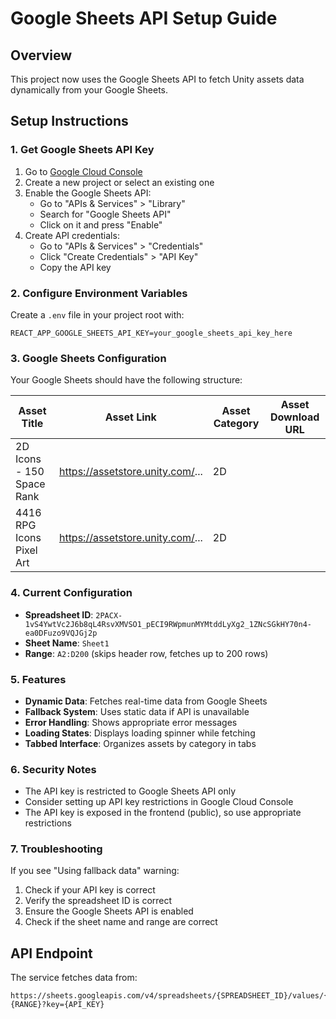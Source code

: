 # Google Sheets API Setup Guide

## Overview
This project now uses the Google Sheets API to fetch Unity assets data dynamically from your Google Sheets.

## Setup Instructions

### 1. Get Google Sheets API Key

1. Go to [Google Cloud Console](https://console.cloud.google.com/)
2. Create a new project or select an existing one
3. Enable the Google Sheets API:
   - Go to "APIs & Services" > "Library"
   - Search for "Google Sheets API"
   - Click on it and press "Enable"
4. Create API credentials:
   - Go to "APIs & Services" > "Credentials"
   - Click "Create Credentials" > "API Key"
   - Copy the API key

### 2. Configure Environment Variables

Create a `.env` file in your project root with:

```env
REACT_APP_GOOGLE_SHEETS_API_KEY=your_google_sheets_api_key_here
```

### 3. Google Sheets Configuration

Your Google Sheets should have the following structure:

| Asset Title | Asset Link | Asset Category | Asset Download URL |
|-------------|------------|----------------|-------------------|
| 2D Icons - 150 Space Rank | https://assetstore.unity.com/... | 2D | |
| 4416 RPG Icons Pixel Art | https://assetstore.unity.com/... | 2D | |

### 4. Current Configuration

- **Spreadsheet ID**: `2PACX-1vS4YwtVc2J6b8qL4RsvXMVSO1_pECI9RWpmunMYMtddLyXg2_1ZNcSGkHY70n4-ea0DFuzo9VQJGj2p`
- **Sheet Name**: `Sheet1`
- **Range**: `A2:D200` (skips header row, fetches up to 200 rows)

### 5. Features

- **Dynamic Data**: Fetches real-time data from Google Sheets
- **Fallback System**: Uses static data if API is unavailable
- **Error Handling**: Shows appropriate error messages
- **Loading States**: Displays loading spinner while fetching
- **Tabbed Interface**: Organizes assets by category in tabs

### 6. Security Notes

- The API key is restricted to Google Sheets API only
- Consider setting up API key restrictions in Google Cloud Console
- The API key is exposed in the frontend (public), so use appropriate restrictions

### 7. Troubleshooting

If you see "Using fallback data" warning:
1. Check if your API key is correct
2. Verify the spreadsheet ID is correct
3. Ensure the Google Sheets API is enabled
4. Check if the sheet name and range are correct

## API Endpoint

The service fetches data from:
```
https://sheets.googleapis.com/v4/spreadsheets/{SPREADSHEET_ID}/values/{SHEET_NAME}!{RANGE}?key={API_KEY}
``` 